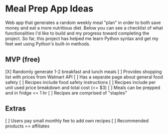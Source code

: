 # Meal Prep App Ideas

Web app that generates a random weekly meal "plan" in order to both save money and eat a more nutritious diet. Below you can see a checklist of what functionalities I'd like to build and my progress toward completing the project. So far, this project has helped me learn Python syntax and get my feet wet using Python's built-in methods.

## MVP (free)

[X] Randomly generate 1-2 breakfast and lunch meals
[ ] Provides shopping list with prices from Walmart API
[ ] Has a separate page about general food safety
[ ] Recipes include food safety instructions
[ ] Recipes include per unit used price breakdown and total cost (<= $3)
[ ] Meals can be prepped and in fridge <= 1 hr
[ ] Recipes are comprised of "staples"

## Extras

[ ] Users pay small monthly fee to add own recipes
[ ] Recommended products == affiliates
